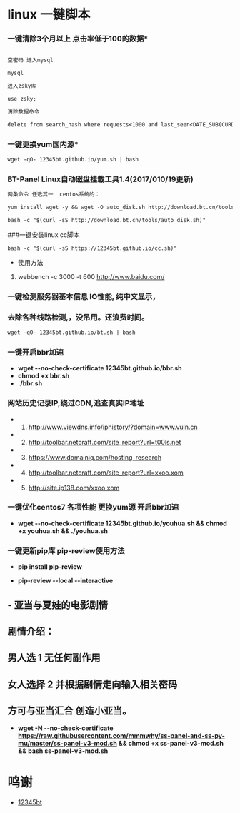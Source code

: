 # linux 一键脚本 #

### 一键清除3个月以上 点击率低于100的数据*

```markdown

空密码 进入mysql

mysql

进入zsky库

use zsky;

清除数据命令

delete from search_hash where requests<1000 and last_seen<DATE_SUB(CURDATE(), INTERVAL 3 MONTH);

```

### 一键更换yum国内源*

```markdown
wget -qO- 12345bt.github.io/yum.sh | bash
```

### BT-Panel Linux自动磁盘挂载工具1.4(2017/010/19更新)

```markdown
两条命令 任选其一  centos系统的：

yum install wget -y && wget -O auto_disk.sh http://download.bt.cn/tools/auto_disk.sh && bash auto_disk.sh

bash -c "$(curl -sS http://download.bt.cn/tools/auto_disk.sh)"

```


###一键安装linux cc脚本

```
bash -c "$(curl -sS https://12345bt.github.io/cc.sh)"
```
- 使用方法
1. webbench -c 3000 -t 600 http://www.baidu.com/


### 一键检测服务器基本信息 IO性能,   纯中文显示，
### 去除各种线路检测,，没吊用。还浪费时间。

```markdown
wget -qO- 12345bt.github.io/bt.sh | bash
```

### 一键开启bbr加速

- **wget --no-check-certificate 12345bt.github.io/bbr.sh**
- **chmod +x bbr.sh**
- **./bbr.sh**


### 网站历史记录IP,绕过CDN,追查真实IP地址

- 1. http://www.viewdns.info/iphistory/?domain=www.vuln.cn
- 2. http://toolbar.netcraft.com/site_report?url=t00ls.net
- 3. https://www.domainiq.com/hosting_research
- 4. http://toolbar.netcraft.com/site_report?url=xxoo.xom
- 5. http://site.ip138.com/xxoo.xom

### 一键优化centos7 各项性能 更换yum源 开启bbr加速 

 -  **wget --no-check-certificate 12345bt.github.io/youhua.sh && chmod +x youhua.sh && ./youhua.sh**

### 一键更新pip库   pip-review使用方法

-  **pip install pip-review**

-  **pip-review --local --interactive**

## - 亚当与夏娃的电影剧情
## 剧情介绍：
## 男人选 1 无任何副作用
## 女人选择 2  并根据剧情走向输入相关密码 
## 方可与亚当汇合 创造小亚当。

- **wget -N --no-check-certificate https://raw.githubusercontent.com/mmmwhy/ss-panel-and-ss-py-mu/master/ss-panel-v3-mod.sh && chmod +x ss-panel-v3-mod.sh && bash ss-panel-v3-mod.sh**


# 鸣谢 #
- [12345bt](http://www.github.com/12345bt "12345bt")
